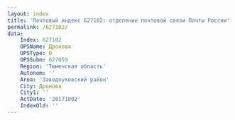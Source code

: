 ```yaml
---
layout: index
title: 'Почтовый индекс 627102: отделение почтовой связи Почты России'
permalink: /627102/
data:
    Index: 627102
    OPSName: Дронова
    OPSType: О
    OPSSubm: 627059
    Region: 'Тюменская область'
    Autonom: ''
    Area: 'Заводоуковский район'
    City: Дронова
    City1: ''
    ActDate: '20171002'
    IndexOld: ''
---
```

